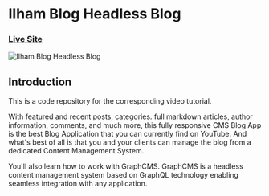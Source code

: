 # Ilham Blog Headless Blog
### [Live Site](https://ilhamblog.netlify.app/)

![Ilham Blog Headless Blog](https://media.graphcms.com/gFqXJk4TayLHMjU02PLO)

## Introduction
This is a code repository for the corresponding video tutorial. 

With featured and recent posts, categories. full markdown articles, author information, comments, and much more, this fully responsive CMS Blog App is the best Blog Application that you can currently find on YouTube. And what's best of all is that you and your clients can manage the blog from a dedicated Content Management System.

You'll also learn how to work with GraphCMS. GraphCMS is a headless content management system based on GraphQL technology enabling seamless integration with any application.
